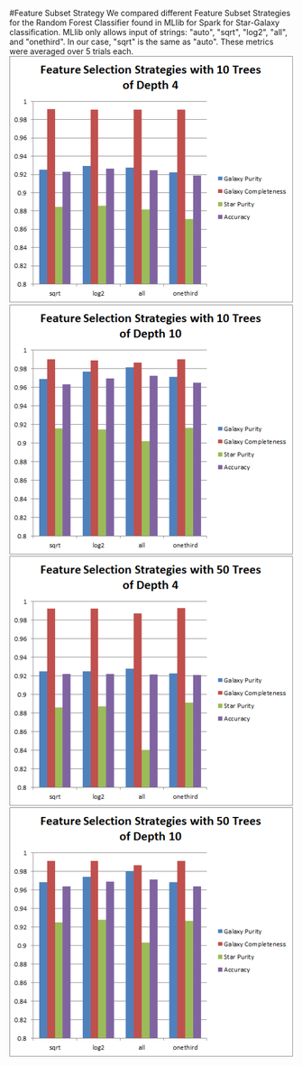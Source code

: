 #Feature Subset Strategy
We compared different Feature Subset Strategies for the Random Forest Classifier found in MLlib for Spark for Star-Galaxy classification.
MLlib only allows input of strings: "auto", "sqrt", "log2", "all", and "onethird".
In our case, "sqrt" is the same as "auto".
These metrics were averaged over 5 trials each.
![Alt text](images/10x4.png)
![Alt text](images/10x10.png)
![Alt text](images/50x4.png)
![Alt text](images/50x10.png)